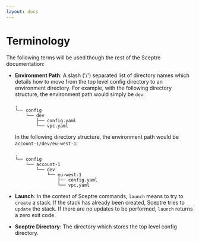 ```yaml
---
layout: docs
---
```


# Terminology

The following terms will be used though the rest of the Sceptre documentation:

- **Environment Path**: A slash ('/') separated list of directory names which details how to move from the top level config directory to an environment directory. For example, with the following directory structure, the environment path would simply be `dev`:

    ```
    .
    └── config
        └── dev
            ├── config.yaml
            └── vpc.yaml
    ```


  In the following directory structure, the environment path would be `account-1/dev/eu-west-1`:

    ```
    .
    └── config
        └── account-1
            └── dev
                └── eu-west-1
                    ├── config.yaml
                    └── vpc.yaml
    ```

- **Launch**: In the context of Sceptre commands, `launch` means to try to `create` a stack. If the stack has already been created, Sceptre tries to `update` the stack. If there are no updates to be performed, `launch` returns a zero exit code.
- **Sceptre Directory**: The directory which stores the top level config directory.
